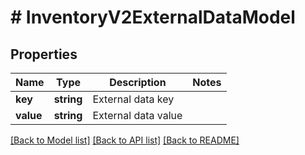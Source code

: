 # # InventoryV2ExternalDataModel

## Properties

Name | Type | Description | Notes
------------ | ------------- | ------------- | -------------
**key** | **string** | External data key |
**value** | **string** | External data value |

[[Back to Model list]](../../README.md#models) [[Back to API list]](../../README.md#endpoints) [[Back to README]](../../README.md)

